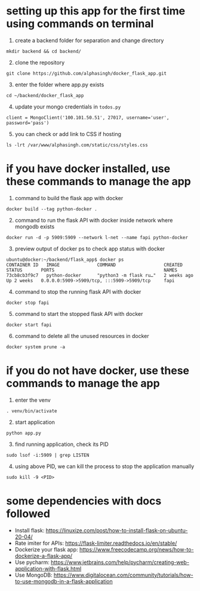 # setting up this app for the first time using commands on terminal
1. create a backend folder for separation and change directory
```
mkdir backend && cd backend/
```
2. clone the repository
```
git clone https://github.com/alphasingh/docker_flask_app.git
```
3. enter the folder where app.py exists
```
cd ~/backend/docker_flask_app
```
4. update your mongo credentials in `todos.py`
```
client = MongoClient('100.101.50.51', 27017, username='user', password='pass')
```
5. you can check or add link to CSS if hosting
```
ls -lrt /var/www/alphasingh.com/static/css/styles.css
```

# if you have docker installed, use these commands to manage the app
1. command to build the flask app with docker
```
docker build --tag python-docker .
```
2. command to run the flask API with docker inside network where mongodb exists
```
docker run -d -p 5909:5909 --network l-net --name fapi python-docker
```
3. preview output of docker ps to check app status with docker
```
ubuntu@docker:~/backend/flask_app$ docker ps
CONTAINER ID   IMAGE              COMMAND                  CREATED        STATUS       PORTS                                         NAMES
73cb8cb3f9c7   python-docker      "python3 -m flask ru…"   2 weeks ago    Up 2 weeks   0.0.0.0:5909->5909/tcp, :::5909->5909/tcp     fapi
```
4. command to stop the running flask API with docker
```
docker stop fapi
```
5. command to start the stopped flask API with docker
```
docker start fapi
```
6. command to delete all the unused resources in docker
```
docker system prune -a
```

# if you do not have docker, use these commands to manage the app
1. enter the venv
```
. venv/bin/activate
```
2. start application
```
python app.py
```
3. find running application, check its PID
```
sudo lsof -i:5909 | grep LISTEN
```
4. using above PID, we can kill the process to stop the application manually
```
sudo kill -9 <PID>
```

# some dependencies with docs followed
- Install flask: https://linuxize.com/post/how-to-install-flask-on-ubuntu-20-04/
- Rate imiter for APIs: https://flask-limiter.readthedocs.io/en/stable/
- Dockerize your flask app: https://www.freecodecamp.org/news/how-to-dockerize-a-flask-app/
- Use pycharm: https://www.jetbrains.com/help/pycharm/creating-web-application-with-flask.html
- Use MongoDB: https://www.digitalocean.com/community/tutorials/how-to-use-mongodb-in-a-flask-application

